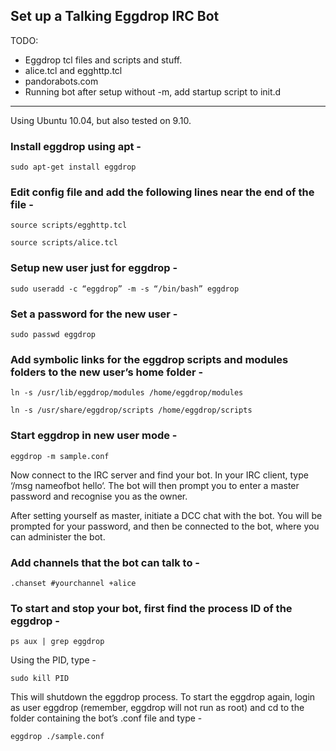 ## Set up a Talking Eggdrop IRC Bot

TODO:

* Eggdrop tcl files and scripts and stuff.
* alice.tcl and egghttp.tcl
* pandorabots.com
* Running bot after setup without -m, add startup script to init.d

---

Using Ubuntu 10.04, but also tested on 9.10.

### Install eggdrop using apt -

`sudo apt-get install eggdrop`

### Edit config file and add the following lines near the end of the file -

`source scripts/egghttp.tcl`

`source scripts/alice.tcl`

### Setup new user just for eggdrop -

`sudo useradd -c “eggdrop” -m -s “/bin/bash” eggdrop`

### Set a password for the new user -

`sudo passwd eggdrop`

### Add symbolic links for the eggdrop scripts and modules folders to the new user’s home folder -

`ln -s /usr/lib/eggdrop/modules /home/eggdrop/modules`

`ln -s /usr/share/eggdrop/scripts /home/eggdrop/scripts`

### Start eggdrop in new user mode -

`eggdrop -m sample.conf`

Now connect to the IRC server and find your bot. In your IRC client, type ‘/msg nameofbot hello‘. The bot will then prompt you to enter a master password and recognise you as the owner.

After setting yourself as master, initiate a DCC chat with the bot. You will be prompted for your password, and then be connected to the bot, where you can administer the bot.

### Add channels that the bot can talk to -

`.chanset #yourchannel +alice`

### To start and stop your bot, first find the process ID of the eggdrop -

`ps aux | grep eggdrop`

Using the PID, type -

`sudo kill PID`

This will shutdown the eggdrop process. To start the eggdrop again, login as user eggdrop (remember, eggdrop will not run as root) and cd to the folder containing the bot’s .conf file and type -

`eggdrop ./sample.conf`
